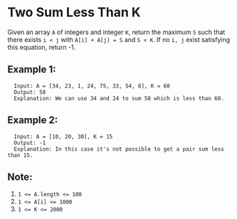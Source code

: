 Two Sum Less Than K
===================

Given an array `A` of integers and integer `K`, return the maximum `S` such that there exists `i < j` with `A[i] + A[j] = S` and `S < K`.
If no `i, j` exist satisfying this equation, return -1.

## Example 1:
```
  Input: A = [34, 23, 1, 24, 75, 33, 54, 8], K = 60
  Output: 58
  Explanation: We can use 34 and 24 to sum 58 which is less than 60.
```

## Example 2:
```
  Input: A = [10, 20, 30], K = 15
  Output: -1
  Explanation: In this case it's not possible to get a pair sum less than 15.
```

## Note:
1. `1 <= A.length <= 100`
2. `1 <= A[i] <= 1000`
3. `1 <= K <= 2000`
